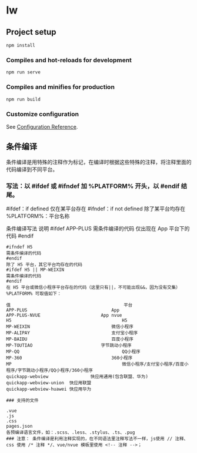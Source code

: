 # lw

## Project setup
```
npm install
```

### Compiles and hot-reloads for development
```
npm run serve
```

### Compiles and minifies for production
```
npm run build
```

### Customize configuration
See [Configuration Reference](https://cli.vuejs.org/config/).



## 条件编译
条件编译是用特殊的注释作为标记，在编译时根据这些特殊的注释，将注释里面的代码编译到不同平台。

### 写法：以 #ifdef 或 #ifndef 加 %PLATFORM% 开头，以 #endif 结尾。

#ifdef：if defined 仅在某平台存在
#ifndef：if not defined 除了某平台均存在
%PLATFORM%：平台名称



条件编译写法				说明
#ifdef APP-PLUS
需条件编译的代码		仅出现在 App 平台下的代码
#endif
```
#ifndef H5
需条件编译的代码
#endif
除了 H5 平台，其它平台均存在的代码
#ifdef H5 || MP-WEIXIN
需条件编译的代码
#endif
在 H5 平台或微信小程序平台存在的代码（这里只有||，不可能出现&&，因为没有交集）
%PLATFORM% 可取值如下：

值											平台
APP-PLUS								App
APP-PLUS-NVUE						App nvue
H5											H5
MP-WEIXIN								微信小程序
MP-ALIPAY								支付宝小程序
MP-BAIDU								百度小程序
MP-TOUTIAO							字节跳动小程序
MP-QQ										QQ小程序
MP-360									360小程序
MP											微信小程序/支付宝小程序/百度小程序/字节跳动小程序/QQ小程序/360小程序
quickapp-webview				快应用通用(包含联盟、华为)
quickapp-webview-union	快应用联盟
quickapp-webview-huawei	快应用华为

### 支持的文件

.vue
.js
.css
pages.json
各预编译语言文件，如：.scss、.less、.stylus、.ts、.pug
### 注意： 条件编译是利用注释实现的，在不同语法里注释写法不一样，js使用 // 注释、css 使用 /* 注释 */、vue/nvue 模板里使用 <!-- 注释 -->；